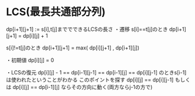 # LCS(最長共通部分列)

dp[i+1][j+1] := s[i],t[j]まででできるLCSの長さ
・遷移
s[i]==t[j]のとき
dp[i+1][j+1] = dp[i][j] + 1

s[i]!=t[j]のとき
dp[i+1][j+1] = max( dp[i][j+1] , dp[i+1][j])

・初期値
dp[i][j] = 0

・LCSの復元
dp[i][j] - 1 == dp[i-1][j-1] == dp[i-1][j] == dp[i][j-1] のときs[i-1]は使われたということがわかる
このポイントを探す
dp[i][j] == dp[i][j-1] もしくは dp[i][j] == dp[i-1][j] ならその方向に動く(両方ならj-1の方で)

